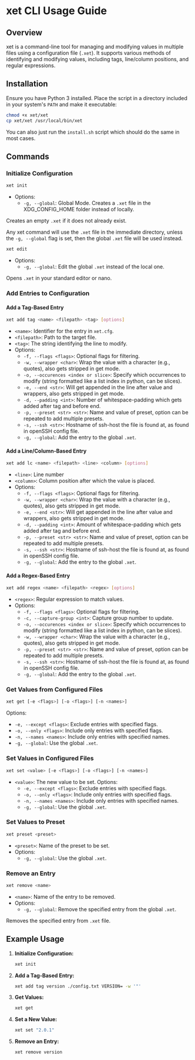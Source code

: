 # xet CLI Usage Guide

## Overview

xet is a command-line tool for managing and modifying values in multiple files using a configuration file (`.xet`). It supports various methods of identifying and modifying values, including tags, line/column positions, and regular expressions.

## Installation

Ensure you have Python 3 installed. Place the script in a directory included in your system's `PATH` and make it executable:

```sh
chmod +x xet/xet 
cp xet/xet /usr/local/bin/xet
```
You can also just run the ```install.sh``` script which should do the same in most cases.


## Commands

### Initialize Configuration

```sh
xet init
```
- Options:
   - `-g, --global`: Global Mode. Creates a `.xet` file in the XDG_CONFIG_HOME folder instead of locally. 

Creates an empty `.xet` if it does not already exist.

Any xet command will use the `.xet` file in the immediate directory, unless the  `-g, --global` flag is set, then the global  `.xet` file will be used instead.

```sh
xet edit
```
- Options:
   - `-g, --global`: Edit the global `.xet` instead of the local one.

Opens `.xet` in your standard editor or nano.


### Add Entries to Configuration

#### Add a Tag-Based Entry

```sh
xet add tag <name> <filepath> <tag> [options]
```

- `<name>`: Identifier for the entry in `xet.cfg`.
- `<filepath>`: Path to the target file.
- `<tag>`: The string identifying the line to modify.
- Options:
   - `-f, --flags <flags>`: Optional flags for filtering.
   - `-w, --wrapper <char>`: Wrap the value with a character (e.g., quotes), also gets stripped in get mode.
   - `-o, --occurences <index or slice>`: Specify which occurrences to modify (string formatted like a list index in python, can be slices).
   - `-e, --end <str>`: Will get appended in the line after value and wrappers, also gets stripped in get mode.
   - `-d, --padding <int>`: Number of whitespace-padding which gets added after tag and before end. 
   - `-p, --preset <str> <str>`: Name and value of preset, option can be repeated to add multiple presets. 
   - `-s, --ssh <str>`: Hostname of ssh-host the file is found at, as found in openSSH config file.
   - `-g, --global`: Add the entry to the global `.xet`.


#### Add a Line/Column-Based Entry

```sh
xet add lc <name> <filepath> <line> <column> [options]
```
- `<line>`: Line number
- `<column>`: Column position after which the value is placed.
- Options:
   - `-f, --flags <flags>`: Optional flags for filtering.
   - `-w, --wrapper <char>`: Wrap the value with a character (e.g., quotes), also gets stripped in get mode.
   - `-e, --end <str>`: Will get appended in the line after value and wrappers, also gets stripped in get mode.
   - `-d, --padding <int>`: Amount of whitespace-padding which gets added after tag and before end.
   - `-p, --preset <str> <str>`: Name and value of preset, option can be repeated to add multiple presets.
   - `-s, --ssh <str>`: Hostname of ssh-host the file is found at, as found in openSSH config file.
   - `-g, --global`: Add the entry to the global `.xet`.

#### Add a Regex-Based Entry

```sh
xet add regex <name> <filepath> <regex> [options]
```

- `<regex>`: Regular expression to match values.
- Options:
   - `-f, --flags <flags>`: Optional flags for filtering.
   - `-c, --capture-group <int>`: Capture group number to update.
   - `-o, --occurences <index or slice>`: Specify which occurrences to modify (string formatted like a list index in python, can be slices).
   - `-w, --wrapper <char>`: Wrap the value with a character (e.g., quotes), also gets stripped in get mode.
   - `-p, --preset <str> <str>`: Name and value of preset, option can be repeated to add multiple presets.
   - `-s, --ssh <str>`: Hostname of ssh-host the file is found at, as found in openSSH config file.
   - `-g, --global`: Add the entry to the global `.xet`.

### Get Values from Configured Files

```sh
xet get [-e <flags>] [-o <flags>] [-n <names>]
```

Options:
   - `-e, --except <flags>`: Exclude entries with specified flags.
   - `-o, --only <flags>`: Include only entries with specified flags.
   - `-n, --names <names>`: Include only entries with specified names.
   - `-g, --global`: Use the global `.xet`.

### Set Values in Configured Files

```sh
xet set <value> [-e <flags>] [-o <flags>] [-n <names>]
```

- `<value>`: The new value to be set.
Options:
   - `-e, --except <flags>`: Exclude entries with specified flags.
   - `-o, --only <flags>`: Include only entries with specified flags.
   - `-n, --names <names>`: Include only entries with specified names.
   - `-g, --global`: Use the global `.xet`.

### Set Values to Preset

```sh
xet preset <preset>
```

- `<preset>`: Name of the preset to be set.
- Options:
   - `-g, --global`: Use the global `.xet`.

### Remove an Entry

```sh
xet remove <name>
```
- `<name>`: Name of the entry to be removed.
- Options:
   - `-g, --global`: Remove the specified entry from the global `.xet`.

Removes the specified entry from `.xet` file.

## Example Usage

1. **Initialize Configuration:**

   ```sh
   xet init
   ```

2. **Add a Tag-Based Entry:**

   ```sh
   xet add tag version ./config.txt VERSION= -w '"'
   ```

3. **Get Values:**

   ```sh
   xet get
   ```

4. **Set a New Value:**

   ```sh
   xet set "2.0.1"
   ```

5. **Remove an Entry:**

   ```sh
   xet remove version
   ```

